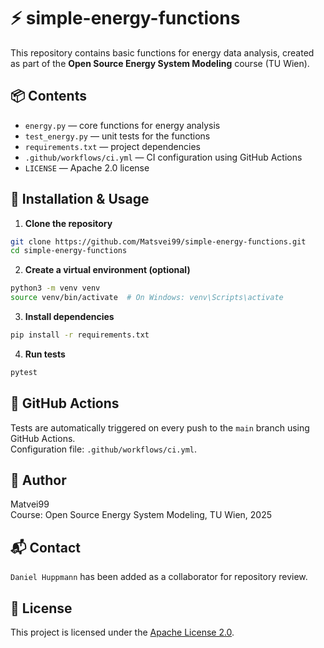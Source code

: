 # ⚡ simple-energy-functions

This repository contains basic functions for energy data analysis, created as part of the **Open Source Energy System Modeling** course (TU Wien).

## 📦 Contents

- `energy.py` — core functions for energy analysis  
- `test_energy.py` — unit tests for the functions  
- `requirements.txt` — project dependencies  
- `.github/workflows/ci.yml` — CI configuration using GitHub Actions  
- `LICENSE` — Apache 2.0 license

## 🚀 Installation & Usage

1. **Clone the repository**

```bash
git clone https://github.com/Matsvei99/simple-energy-functions.git
cd simple-energy-functions
```

2. **Create a virtual environment (optional)**

```bash
python3 -m venv venv
source venv/bin/activate  # On Windows: venv\Scripts\activate
```

3. **Install dependencies**

```bash
pip install -r requirements.txt
```

4. **Run tests**

```bash
pytest
```

## 🔁 GitHub Actions

Tests are automatically triggered on every push to the `main` branch using GitHub Actions.  
Configuration file: `.github/workflows/ci.yml`.

## 👤 Author

Matvei99  
Course: Open Source Energy System Modeling, TU Wien, 2025

## 📬 Contact

`Daniel Huppmann` has been added as a collaborator for repository review.

## 📜 License

This project is licensed under the [Apache License 2.0](LICENSE).